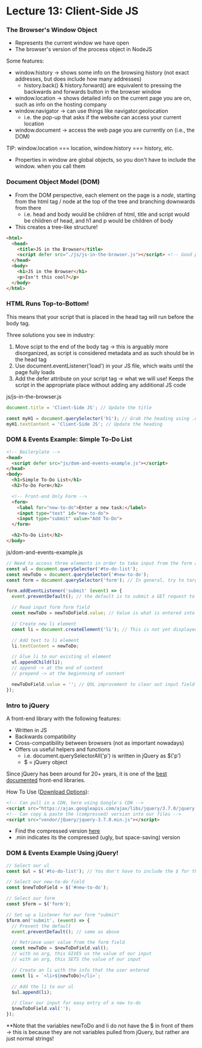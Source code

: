 # Lecture 13: Client-Side JS

### The Browser's Window Object
* Represents the current window we have open
* The browser's version of the process object in NodeJS

Some features:
* window.history &rarr; shows some info on the browsing history (not exact addresses, but does include how many addresses)
  * history.back() & history.forward() are equivalent to pressing the backwards and forwards button in the browser window
* window.location &rarr; shows detailed info on the current page you are on, such as info on the hosting company
* window.navigator &rarr; can use things like navigator.geolocation
  * i.e. the pop-up that asks if the website can access your current location
* window.document &rarr; access the web page you are currently on (i.e., the DOM)

TIP: window.location === location, window.history === history, etc.
* Properties in window are global objects, so you don't have to include the window. when you call them

### Document Object Model (DOM)
* From the DOM perspective, each element on the page is a *node*, starting from the html tag / node at the top of the tree and branching downwards from there
  * i.e. head and body would be children of html, title and script would be children of head, and h1 and p would be children of body
* This creates a tree-like structure!

```html
<html>
  <head>
    <title>JS in the Browser</title>
    <script defer src="./js/js-in-the-browser.js"></script> <!-- Good practice to not write your JS directly in your HTML document -->
  </head>
  <body>
    <h1>JS in the Browser</h1>
    <p>Isn't this cool?</p>
  </body>
</html>
```

### HTML Runs Top-to-Bottom!
This means that your script that is placed in the head tag will run before the body tag.

Three solutions you see in industry:
1. Move scipt to the end of the body tag &rarr; this is arguably more disorganized, as script is considered metadata and as such should be in the head tag
2. Use document.eventListener('load') in your JS file, which waits until the page fully loads
3. Add the defer attribute on your script tag &rarr; what we will use! Keeps the script in the appropriate place without adding any additional JS code

js/js-in-the-browser.js
```js
document.title = 'Client-Side JS'; // Update the title

const myH1 = document.querySelector('h1'); // Grab the heading using .querySelector
myH1.textContent = 'Client-Side JS'; // Update the heading
```

### DOM & Events Example: Simple To-Do List
```html
<!-- Boilerplate -->
<head>
  <script defer src="js/dom-and-events-example.js"></script>
</head>
<body>
  <h1>Simple To-Do List</h1>
  <h2>To-Do Form</h2>

  <!-- Front-end Only Form -->
  <form>
    <label for="new-to-do">Enter a new task:</label>
    <input type="text" id="new-to-do">
    <input type="submit" value="Add To-Do">
  </form>

  <h2>To-Do List</h2>
</body>
```

js/dom-and-events-example.js
```js
// Need to access three elements in order to take input from the form and add it to the list
const ul = document.querySelector('#to-do-list');
const newToDo = document.querySelector('#new-to-do');
const form = document.querySelector('form'); // In general, try to target via the ID. This would be problematic if we had more than one form!

form.addEventListener('submit' (event) => {
  event.preventDefault(); // the default is to submit a GET request to the same page; this stops it from doing so

  // Read input form form field
  const newToDo = newToDoField.value; // Value is what is entered into our form; this property is included in every form element!

  // Create new li element
  const li = document.createElement('li'); // This is not yet displayed to the user; only created in memory

  // Add text to li element
  li.textContent = newToDo; 

  // Glue li to our existing ul element
  ul.appendChild(li); 
  // append -> at the end of content
  // prepend -> at the beginnning of content

  newToDoField.value = ''; // QOL improvement to clear out input field in preparation to add another
});
```

### Intro to jQuery
A front-end library with the following features:
* Written in JS
* Backwards compatibility
* Cross-compatibility between browsers (not as important nowadays)
* Offers us useful helpers and functions
  * i.e. document.querySelectorAll('p') is written in jQuery as $('p')
  * $ = jQuery object

Since jQuery has been around for 20+ years, it is one of the [best documented](https://jquery.com/) front-end libraries.

How To Use ([Download Options](https://jquery.com/download/)):
```html
<!-- Can pull in a CDN, here using Google's CDN -->
<script src="https://ajax.googleapis.com/ajax/libs/jquery/3.7.0/jquery.min.js"></script>
<!-- Can copy & paste the (compressed) version into our files -->
<script src="vendor/jQuery/jquery-3.7.0.min.js"></script>
```

* Find the compressed version [here](https://code.jquery.com/jquery-3.7.0.min.js)
* .min indicates its the compressed (ugly, but space-saving) version

### DOM & Events Example Using jQuery!
```js
// Select our ul
const $ul = $('#to-do-list'); // You don't have to include the $ for this to work! It is just a signal to ourselves and other developers that this variable includes the extra jQuery features.

// Select our new-to-do field
const $newToDoField = $('#new-to-do');

// Select our form
const $form = $('form');

// Set up a listener for our form "submit"
$form.on('submit', (event) => {
  // Prevent the default
  event.preventDefault(); // same as above

  // Retrieve user value from the form field
  const newToDo = $newToDoField.val(); 
  // with no arg, this GIVES us the value of our input
  // with an arg, this SETS the value of our input

  // Create an li with the info that the user entered
  const li = `<li>${newToDo}</li>`;

  // Add the li to our ul
  $ul.append(li);

  // Clear our input for easy entry of a new to-do
  $newToDoField.val('');
});
```

**Note that the variables newToDo and li do not have the $ in front of them &rarr; this is because they are not variables pulled from jQuery, but rather are just normal strings!